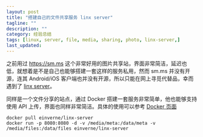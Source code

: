 ```yaml
---
layout: post
title: "搭建自己的文件共享服务 linx server"
tagline: ""
description: ""
category: 经验总结
tags: [linux, server, file, media, sharing, photo, linx-server,]
last_updated:
---
```


之前用过 https://sm.ms 这个非常好用的图片共享站，界面非常简洁，延迟也低，就想着是不是自己也能够搭建一套这样的服务私用，然而 sm.ms 并没有开源，连其 Android/iOS 客户端也并没有开源，所以只能在网上寻觅代替品，幸而遇到了 [linx server](https://github.com/andreimarcu/linx-server)。

同样是一个文件分享的站点，通过 Docker 搭建一套服务非常简单，他也能够支持使用 API 上传，界面也同样非常简洁。具体的使用可以参考 [Docker 页面](https://hub.docker.com/r/einverne/linx-server/)

    docker pull einverne/linx-server
    docker run -p 8080:8080 -d -v /media/meta:/data/meta -v /media/files:/data/files einverne/linx-server




